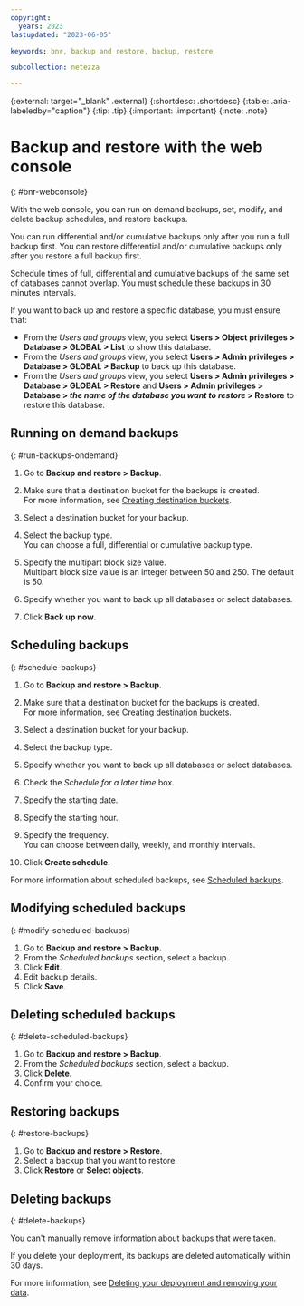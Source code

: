 ```yaml
---
copyright:
  years: 2023
lastupdated: "2023-06-05"

keywords: bnr, backup and restore, backup, restore

subcollection: netezza

---
```


{:external: target="_blank" .external}
{:shortdesc: .shortdesc}
{:table: .aria-labeledby="caption"}
{:tip: .tip}
{:important: .important}
{:note: .note}

# Backup and restore with the web console
{: #bnr-webconsole}

With the web console, you can run on demand backups, set, modify, and delete backup schedules, and restore backups.

You can run differential and/or cumulative backups only after you run a full backup first. You can restore differential and/or cumulative backups only after you restore a full backup first.

Schedule times of full, differential and cumulative backups of the same set of databases cannot overlap. You must schedule these backups in 30 minutes intervals.

If you want to back up and restore a specific database, you must ensure that:

- From the *Users and groups* view, you select **Users > Object privileges > Database > GLOBAL > List** to show this database.
- From the *Users and groups* view, you select **Users > Admin privileges > Database > GLOBAL > Backup** to back up this database.
- From the *Users and groups* view, you select **Users > Admin privileges > Database > GLOBAL > Restore** and **Users > Admin privileges > Database > *the name of the database you want to restore* > Restore** to restore this database.

## Running on demand backups
{: #run-backups-ondemand}

1. Go to **Backup and restore > Backup**.
1. Make sure that a destination bucket for the backups is created.  
  For more information, see [Creating destination buckets](/docs/netezza?topic=netezza-bnr-overview#create-destinations).   

1. Select a destination bucket for your backup.
1. Select the backup type.  
   You can choose a full, differential or cumulative backup type.

1. Specify the multipart block size value.  
   Multipart block size value is an integer between 50 and 250. The default is 50.
1. Specify whether you want to back up all databases or select databases.
1. Click **Back up now**.

## Scheduling backups
{: #schedule-backups}

1. Go to **Backup and restore > Backup**.
1. Make sure that a destination bucket for the backups is created.  
   For more information, see [Creating destination buckets](/docs/netezza?topic=netezza-bnr-overview#create-destinations).  

1. Select a destination bucket for your backup.
1. Select the backup type.
1. Specify whether you want to back up all databases or select databases.
1. Check the *Schedule for a later time* box.
1. Specify the starting date.
1. Specify the starting hour.
1. Specify the frequency.  
   You can choose between daily, weekly, and monthly intervals.  

1. Click **Create schedule**.

For more information about scheduled backups, see [Scheduled backups](/docs/netezza?topic=netezza-bnr-overview#scheduled-bnr).

## Modifying scheduled backups
{: #modify-scheduled-backups}

1. Go to **Backup and restore > Backup**.
1. From the *Scheduled backups* section, select a backup.
1. Click **Edit**.
1. Edit backup details.
1. Click **Save**.

## Deleting scheduled backups
{: #delete-scheduled-backups}

1. Go to **Backup and restore > Backup**.
1. From the *Scheduled backups* section, select a backup.
1. Click **Delete**.
1. Confirm your choice.

## Restoring backups
{: #restore-backups}

1. Go to **Backup and restore > Restore**.
1. Select a backup that you want to restore.
1. Click **Restore** or **Select objects**.

## Deleting backups
{: #delete-backups}

You can't manually remove information about backups that were taken.

If you delete your deployment, its backups are deleted automatically within 30 days.

For more information, see [Deleting your deployment and removing your data](/docs/netezza?topic=netezza-deprovisioning).
